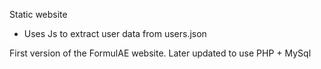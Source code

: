 Static website
- Uses Js to extract user data from users.json

First version of the FormulAE website. Later updated to use PHP + MySql
